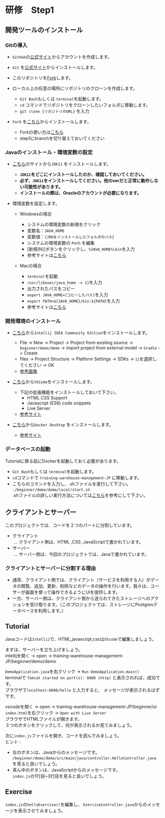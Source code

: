 # 研修　Step1

## 開発ツールのインストール

### Gitの導入

- `GitHub`の[公式サイト](https://github.co.jp)からアカウントを作成します。

- `Git` を[公式サイト](https://git-scm.com/downloads)からインストールします。

- このリポジトリを[Fork](https://docs.github.com/ja/get-started/quickstart/fork-a-repo)します。

- ローカル上の任意の場所にリポジトリのクローンを作成します。  
  - `Git Bash`もしくは `terminal`を起動します。  
  - `cd` コマンドでリポジトリをクローンしたいフォルダに移動します。  
  - `git clone {リポジトリのURL}`&nbsp;を入力
- `Fork` を[こちら](https://git-fork.com/)からインストールします。
  - Forkの使い方は[こちら](https://qiita.com/AyakoKataoka/items/e1b0a2a2b2c85de4c1e3)
  - step1にbranchを切り替えておいてください

### Javaのインストール・環境変数の設定

- [こちら](https://www.oracle.com/java/technologies/downloads/#java11)のサイトから`JDK11` をインストールします。
  - **`JDK11`をどこにインストールしたのか、確認しておいてください。**
  - **必ず、`JDK11`をインストールしてください。他のverだと正常に動作しない可能性があります。**
  - **インストールの際は、Oracleのアカウントが必要になります。**

- 環境変数を設定します。
    - Windowsの場合
      - システムの環境変数の新規をクリック
      - 変数名：`JAVA_HOME`
      - 変数値：`{JDKをインストールしたフォルダのパス}`
      - システムの環境変数の `Path` を編集
      - [新規(N)]ボタンをクリックし、`%JAVA_HOME%\bin`を入力
      - 参考サイトは[こちら](https://itc.tokyo/linux/export-command/)

    - Macの場合
      - `terminal`を起動
      - `/usr/libexec/java_home -v 11`を入力
      - 出力されたパスをコピー
      - `export JAVA_HOME=[コピーしたパス]`を入力
      - `export PATH=${JAVA_HOME}/bin:${PATH}`を入力
      - 参考サイトは[こちら](https://qiita.com/niwasawa/items/460ccd0fa0041e7a24911)


### 開発環境のインストール

- [こちら](https://www.jetbrains.com/ja-jp/idea/download/other.html)から`Intellij IDEA Community Edition`をインストールします。
  - File -> New -> Project -> Project from existing source -> `beginner/demo/demo` -> import project from external model -> `Gradle` -> Create
  - files -> Project Structure -> Platform Settings -> SDKs -> `11`を選択してください -> OK
  - [参考画像](https://github.com/amajakai14/training-warehouse-management/blob/step1-client-and-server/intellij.md)

- [こちら](https://code.visualstudio.com/)から`VSCode`をインストールします。
  - 下記の拡張機能をインストールしておいて下さい。
      - HTML CSS Support
      - Javascript (ES6) code snippets
      - Live Server
  - [参考サイト](https://qiita.com/KNR109/items/5f933df1292564e6dc70)

- [こちら](https://docs.docker.com/desktop/install/windows-install/)から`Docker Desktop` をインストールします。
  - [参考サイト](https://www.kagoya.jp/howto/cloud/container/wsl2_docker/)

### データベースの起動

Tutorialに移る前にDockerを起動しておく必要があります。
- `Git Bash`もしくは `terminal`を起動します。
- `cd`コマンドで `training-warehouse-management-JP` に移動します。  
- こちらのコマンドを入力し、.shファイルを実行して下さい。
  `./beginner/demo/demo/local/start.sh`  
  .shファイルの詳しい実行方法については[こちら](https://linuxfan.info/post-1486)を参考にして下さい。

## クライアントとサーバー

このプロジェクトでは、コードを２つのパートに分割しています。
- クライアント  
&nbsp;… クライアント側は、HTML ,CSS ,JavaScriptで書かれています。
- サーバー  
&nbsp;… サーバー側は、今回のプロジェクトでは、Javaで書かれています。

### クライアントとサーバーに分割する理由
- 通常、クライアント側では、クライアント（サービスを利用する人）がデータの閲覧、追加、更新、削除などのデータの操作を行います。我々は、ユーザーが画面を使って操作できるようにUIを提供します。
- 一方、サーバー側は、クライアント側から送られてきたストレージへのアクションを受け取ります。（このプロジェクトでは、ストレージにPostgresデータベースを利用します。）


## Tutorial
Javaコードは`IntelliJ`で、HTML,javascript,cssは`VScode`で編集しましょう。

ますは、サーバーを立ち上げましょう。  
intellijを開く -> open -> training-warehouse-management-JP/beginner/demo/demo

`DemoApplication.java`を右クリック -> `Run DemoApplication.main()`  
terminalで
`Tomcat started on port(s): 8080 (http)`
と表示されれば、成功です。  
ブラウザで`localhost:8080/hello` と入力すると、
メッセージが表示されるはずです。

vscodeを開く -> open -> training-warehouse-management-JP/beginner/ui  
`index.html`を右クリック -> `Open with Live Server`  
ブラウザでHTMLファイルが開きます。  
３つのボタンをクリックして、何が表示されるか見てみましょう。

次に`index.js`ファイルを開き、コードを読んでみましょう。  
ヒント :
 - 左のボタンは、Javaからのメッセージです。
`/beginner/demo/demo/src/main/java/controller.HelloController.java` を見ると良いでしょう。 
 - 真ん中のボタンは、JavaScriptからのメッセージです。  
`index.js`の1行目~3行目を見ると良いでしょう。

## Exercise
`index.js`の`helloExercise()`を編集し、
`ExerciseController.java`からのメッセージを表示させてみましょう。
